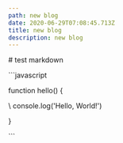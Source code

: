 ```yaml
---
path: new blog
date: 2020-06-29T07:08:45.713Z
title: new blog
description: new blog
---
```

\# test markdown

\`\``javascript

function hello() {

\    console.log('Hello, World!')

}

\`\``
